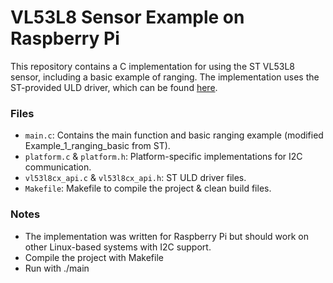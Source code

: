 # VL53L8 Sensor Example on Raspberry Pi

This repository contains a C implementation for using the ST VL53L8 sensor, including a basic example of ranging. The implementation uses the ST-provided ULD driver, which can be found [here](https://www.st.com/en/embedded-software/stsw-img040.html).

### Files

- `main.c`: Contains the main function and basic ranging example (modified Example_1_ranging_basic from ST).
- `platform.c` & `platform.h`: Platform-specific implementations for I2C communication.
- `vl53l8cx_api.c` & `vl53l8cx_api.h`: ST ULD driver files.
- `Makefile`: Makefile to compile the project & clean build files.

### Notes

- The implementation was written for Raspberry Pi but should work on other Linux-based systems with I2C support.
- Compile the project with Makefile
- Run with ./main
